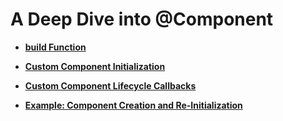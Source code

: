 # A Deep Dive into @Component<a name="EN-US_TOPIC_0000001157388845"></a>

-   **[build Function](ts-function-build.md)**  

-   **[Custom Component Initialization](ts-custom-component-initialization.md)**  

-   **[Custom Component Lifecycle Callbacks](ts-custom-component-lifecycle-callbacks.md)**  

-   **[Example: Component Creation and Re-Initialization](ts-component-creation-re-initialization.md)**  


